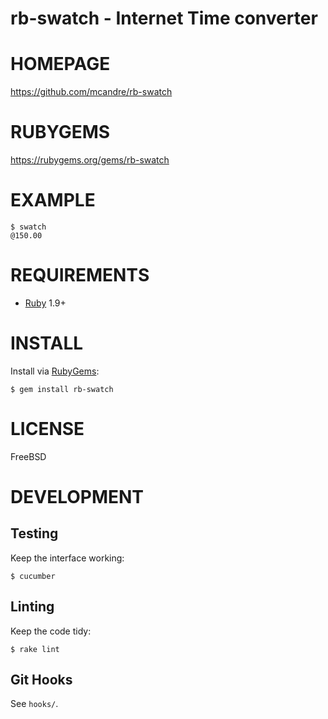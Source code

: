 # rb-swatch - Internet Time converter

# HOMEPAGE

https://github.com/mcandre/rb-swatch

# RUBYGEMS

https://rubygems.org/gems/rb-swatch

# EXAMPLE

```
$ swatch
@150.00
```

# REQUIREMENTS

* [Ruby](https://www.ruby-lang.org/) 1.9+

# INSTALL

Install via [RubyGems](http://rubygems.org/):

```
$ gem install rb-swatch
```

# LICENSE

FreeBSD

# DEVELOPMENT

## Testing

Keep the interface working:

```
$ cucumber
```

## Linting

Keep the code tidy:

```
$ rake lint
```

## Git Hooks

See `hooks/`.
